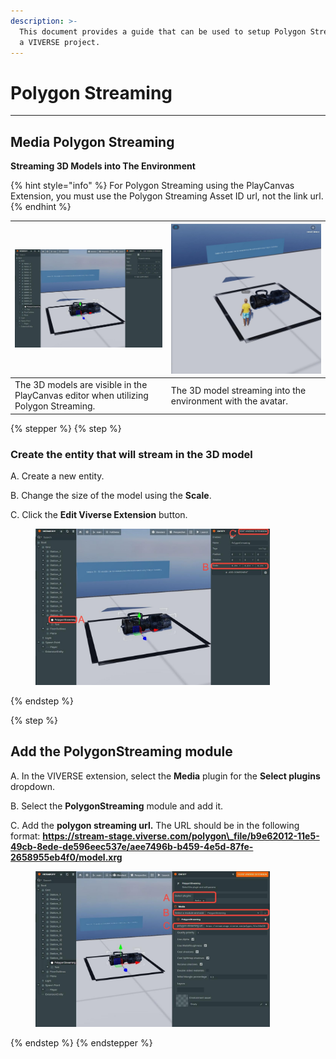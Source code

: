 ```yaml
---
description: >-
  This document provides a guide that can be used to setup Polygon Streaming in
  a VIVERSE project.
---
```


# Polygon Streaming

***

## Media Polygon Streaming

**Streaming 3D Models into The Environment**

{% hint style="info" %}
For Polygon Streaming using the PlayCanvas Extension, you must use the Polygon Streaming Asset ID url, not the link url.
{% endhint %}



| <img src="../../../.gitbook/assets/image (8).png" alt="" data-size="original">       | <img src="../../../.gitbook/assets/image (9).png" alt="" data-size="original"> |
| ------------------------------------------------------------------------------------ | ------------------------------------------------------------------------------ |
| The 3D models are visible in the PlayCanvas editor when utilizing Polygon Streaming. | The 3D model streaming into the environment with the avatar.                   |



{% stepper %}
{% step %}
### Create the entity that will stream in the 3D model

A. Create a new entity.

B. Change the size of the model using the **Scale**.

C. Click the **Edit Viverse Extension** button.

<figure><img src="../../../.gitbook/assets/image (10).png" alt="" width="375"><figcaption></figcaption></figure>
{% endstep %}

{% step %}
## Add the PolygonStreaming module

A. In the VIVERSE extension, select the **Media** plugin for the **Select plugins** dropdown.

B. Select the **PolygonStreaming** module and add it.

C. Add the **polygon streaming url.** The URL should be in the following format: **https://stream-stage.viverse.com/polygon\_file/b9e62012-11e5-49cb-8ede-de596eec537e/aee7496b-b459-4e5d-87fe-2658955eb4f0/model.xrg**

<figure><img src="../../../.gitbook/assets/image (11).png" alt="" width="375"><figcaption></figcaption></figure>
{% endstep %}
{% endstepper %}
